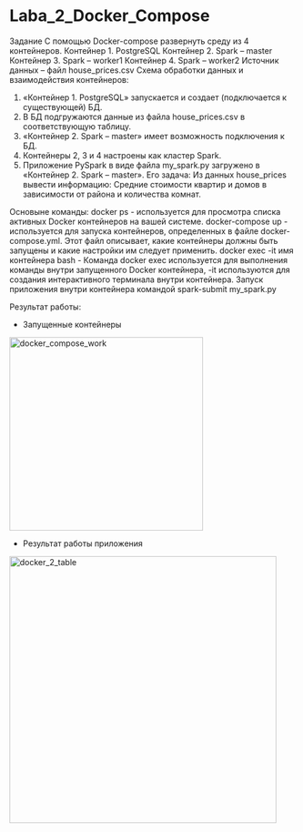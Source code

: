 # Laba_2_Docker_Compose
Задание
С помощью Docker-compose развернуть среду из 4 контейнеров.
Контейнер 1. PostgreSQL
Контейнер 2. Spark – master
Контейнер 3. Spark – worker1
Контейнер 4. Spark – worker2
Источник данных – файл house_prices.csv
Схема обработки данных и взаимодействия контейнеров:
1) «Контейнер 1. PostgreSQL» запускается и создает (подключается к существующей) БД.
2) В БД подгружаются данные из файла house_prices.csv в соответствующую таблицу.
3) «Контейнер 2. Spark – master» имеет возможность подключения к БД.
4) Контейнеры 2, 3 и 4 настроены как кластер Spark.
5) Приложение PySpark в виде файла my_spark.py загружено в «Контейнер 2. Spark – master». Его
задача:
Из данных house_prices вывести информацию: Средние стоимости квартир и домов в
зависимости от района и количества комнат.

Основыне команды:
docker ps - используется для просмотра списка активных Docker контейнеров на вашей системе.
docker-compose up -  используется для запуска контейнеров, определенных в файле docker-compose.yml. Этот файл описывает, какие контейнеры должны быть запущены и какие настройки им следует применить.
docker exec -it имя контейнера bash - Команда docker exec используется для выполнения команды внутри запущенного Docker контейнера, -it используются для создания интерактивного терминала внутри контейнера.
Запуск приложения внутри контейнера командой spark-submit my_spark.py


Результат работы:

* Запущенные контейнеры
  
<img width="340" alt="docker_compose_work" src="https://github.com/Daria-Krylova/Laba_2_Docker_Compose/assets/55152528/3277463f-5459-49a2-98f2-69d43bc09933">

* Результат работы приложения
  
<img width="469" alt="docker_2_table" src="https://github.com/Daria-Krylova/Laba_2_Docker_Compose/assets/55152528/09f189a8-7828-4118-9e75-62cd0cbee19e">
